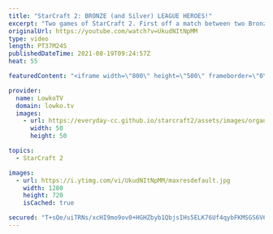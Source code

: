 ```yaml
---
title: "StarCraft 2: BRONZE (and Silver) LEAGUE HEROES!"
excerpt: "Two games of StarCraft 2. First off a match between two Bronze League Heroes and then a match between two Silver League Terran players. If you have an awesome game of StarCraft 2 that you would like me to cast, you can submit it to replays@lowko.tv.   Support my work on Patreon: http://www.patreon.com/lowkotv"
originalUrl: https://youtube.com/watch?v=UkudNItNpMM
type: video
length: PT37M24S
publishedDateTime: 2021-08-19T09:24:57Z
heat: 55

featuredContent: "<iframe width=\"800\" height=\"500\" frameborder=\"0\" src=\"https://www.youtube.com/embed/UkudNItNpMM\" allow=\"accelerometer; autoplay; encrypted-media; gyroscope; picture-in-picture\" allowfullscreen></iframe>"

provider:
  name: LowkoTV
  domain: lowko.tv
  images:
    - url: https://everyday-cc.github.io/starcraft2/assets/images/organizations/lowko.tv-50x50.jpg
      width: 50
      height: 50

topics:
  - StarCraft 2

images:
  - url: https://i.ytimg.com/vi/UkudNItNpMM/maxresdefault.jpg
    width: 1280
    height: 720
    isCached: true

secured: "T+sQe/uiTRNs/xcHI9mo9ov0+HGHZbyb1QbjsIHs5ELK76Uf4qybFKMSGS6V6YcAKzvVW6WQMFgVfTsvfdenFquUVFY2K3bZ5ey972c8RoVl3DvTvUyTuqSE+CUybbpaMLE9uI7odFByWaeIegYM8gw+El0EhOT7Cev1+H9/aauxo4aR59qSVNzDgh1nntwvM9mXSbprouitBIwLinFthQ9NKj/9PmjJ5tgH2PUUJA9v8+YQDW29MB0sPdQ8mmix6gn7Li+exPpUDSsB+9ZZP04JDjZPIoCGW9w5kSuNE02jbPq7ze3g+33mX4LcrMQGjvHTwdMDGlorKvJgs7s1d7ZHgd3Gx/+yMegpTOoOHyECnA+9sp/a2vHC4TWSw43MYZzLhyURs5O5jTADbaA+DaqJbtAP4RvBj/doEQveHBrVFzsLbqDlhElQeFCDG/zJ;VxPgtMRHm8wAyb7HmaHEmQ=="
---
```


